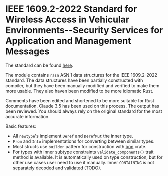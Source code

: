 
# IEEE 1609.2-2022 Standard for Wireless Access in Vehicular Environments--Security Services for Application and Management Messages

The standard can be found [here](https://standards.ieee.org/ieee/1609.2/10258/).

The module contains `rasn` ASN.1 data structures for the IEEE 1609.2-2022 standard.
The data structures have been partially constructed with compiler, but they have been manually modified and verified to make them more usable. They also haven been modified to be more idiomatic Rust.

Comments have been edited and shortened to be more suitable for Rust documentation.
Claude 3.5 has been used on this process. The output has been reviewed.
You should always rely on the original standard for the most accurate information.

Basic features:
 * All `newtype`'s implement `Deref` and `DerefMut` the inner type.
 * `From` and `Into` implementations for converting between similar types.
 * Most structs use `builder` pattern for construction with [bon](https://github.com/elastio/bon) crate.
 * For types with inner subtype constraints `validate_components()` trait method is available. It is automatically used on type construction, but for other use cases user need to use it manually. Inner `CONTAINING` is not separately decoded and validated (TODO).
